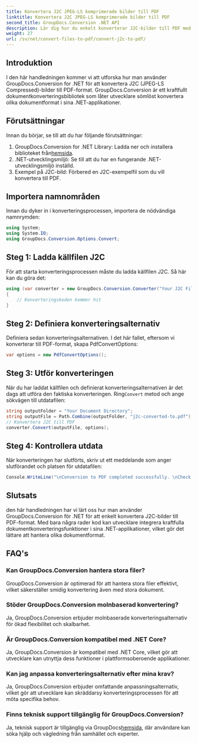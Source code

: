 ```yaml
---
title: Konvertera J2C JPEG-LS komprimerade bilder till PDF
linktitle: Konvertera J2C JPEG-LS komprimerade bilder till PDF
second_title: GroupDocs.Conversion .NET API
description: Lär dig hur du enkelt konverterar J2C-bilder till PDF med GroupDocs.Conversion för .NET, vilket effektiviserar din dokumenthanteringsprocess.
weight: 27
url: /sv/net/convert-files-to-pdf/convert-j2c-to-pdf/
---
```

## Introduktion
I den här handledningen kommer vi att utforska hur man använder GroupDocs.Conversion for .NET för att konvertera J2C (JPEG-LS Compressed)-bilder till PDF-format. GroupDocs.Conversion är ett kraftfullt dokumentkonverteringsbibliotek som låter utvecklare sömlöst konvertera olika dokumentformat i sina .NET-applikationer.
## Förutsättningar
Innan du börjar, se till att du har följande förutsättningar:
1.  GroupDocs.Conversion for .NET Library: Ladda ner och installera biblioteket från[hemsida](https://releases.groupdocs.com/conversion/net/).
2. .NET-utvecklingsmiljö: Se till att du har en fungerande .NET-utvecklingsmiljö inställd.
3. Exempel på J2C-bild: Förbered en J2C-exempelfil som du vill konvertera till PDF.

## Importera namnområden
Innan du dyker in i konverteringsprocessen, importera de nödvändiga namnrymden:
```csharp
using System;
using System.IO;
using GroupDocs.Conversion.Options.Convert;
```
## Steg 1: Ladda källfilen J2C
För att starta konverteringsprocessen måste du ladda källfilen J2C. Så här kan du göra det:
```csharp
using (var converter = new GroupDocs.Conversion.Converter("Your J2C File Path"))
{
    // Konverteringskoden kommer hit
}
```
## Steg 2: Definiera konverteringsalternativ
Definiera sedan konverteringsalternativen. I det här fallet, eftersom vi konverterar till PDF-format, skapa PdfConvertOptions:
```csharp
var options = new PdfConvertOptions();
```
## Steg 3: Utför konverteringen
 När du har laddat källfilen och definierat konverteringsalternativen är det dags att utföra den faktiska konverteringen. Ring`Convert` metod och ange sökvägen till utdatafilen:
```csharp
string outputFolder = "Your Document Directory";
string outputFile = Path.Combine(outputFolder, "j2c-converted-to.pdf");
// Konvertera J2C till PDF
converter.Convert(outputFile, options);
```
## Steg 4: Kontrollera utdata
När konverteringen har slutförts, skriv ut ett meddelande som anger slutförandet och platsen för utdatafilen:
```csharp
Console.WriteLine("\nConversion to PDF completed successfully. \nCheck output in {0}", outputFolder);
```

## Slutsats
den här handledningen har vi lärt oss hur man använder GroupDocs.Conversion för .NET för att enkelt konvertera J2C-bilder till PDF-format. Med bara några rader kod kan utvecklare integrera kraftfulla dokumentkonverteringsfunktioner i sina .NET-applikationer, vilket gör det lättare att hantera olika dokumentformat.
## FAQ's
### Kan GroupDocs.Conversion hantera stora filer?
GroupDocs.Conversion är optimerad för att hantera stora filer effektivt, vilket säkerställer smidig konvertering även med stora dokument.
### Stöder GroupDocs.Conversion molnbaserad konvertering?
Ja, GroupDocs.Conversion erbjuder molnbaserade konverteringsalternativ för ökad flexibilitet och skalbarhet.
### Är GroupDocs.Conversion kompatibel med .NET Core?
Ja, GroupDocs.Conversion är kompatibel med .NET Core, vilket gör att utvecklare kan utnyttja dess funktioner i plattformsoberoende applikationer.
### Kan jag anpassa konverteringsalternativ efter mina krav?
Ja, GroupDocs.Conversion erbjuder omfattande anpassningsalternativ, vilket gör att utvecklare kan skräddarsy konverteringsprocessen för att möta specifika behov.
### Finns teknisk support tillgänglig för GroupDocs.Conversion?
Ja, teknisk support är tillgänglig via GroupDocs[hemsida](https://forum.groupdocs.com/c/conversion/11), där användare kan söka hjälp och vägledning från samhället och experter.